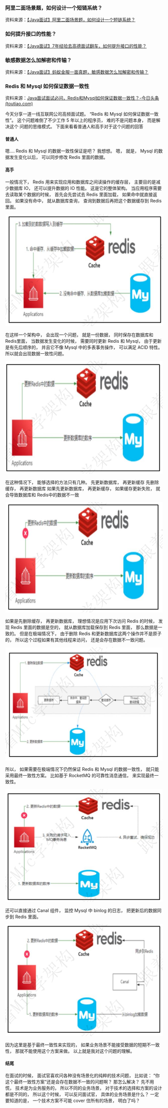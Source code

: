 



### 阿里二面场景题，如何设计一个短链系统？

资料来源：[【Java面试】阿里二面场景题，如何设计一个短链系统？](https://www.toutiao.com/video/7298278850201551360/?from_scene=all&log_from=8ccb0cd19aa35_1703576684318)



### 如何提升接口的性能？
资料来源：[【Java面试】7年经验去高德面试翻车，如何提升接口的性能？](https://www.toutiao.com/video/7252966928783049277/?from_scene=all&log_from=f0e19dd507499_1703578331375)



### 敏感数据怎么加解密和传输？
资料来源：[【Java面试】蚂蚁金服一面真题，敏感数据怎么加解密和传输？](https://www.toutiao.com/video/7252617120113132066/?from_scene=all&log_from=0b79ba1ea15d2_1703578398079)

### Redis 和 Mysql 如何保证数据一致性

资料来源：[Java面试面试必问，Redis和Mysql如何保证数据一致性？-今日头条 (toutiao.com)](https://www.toutiao.com/video/7207336786626871866/)

今天分享一道一线互联网公司高频面试题。
“Redis 和 Mysql 如何保证数据一致性”。
这个问题难倒了不少工作 5 年以上的程序员， 难的不是问题本身， 而是解决这个
问题的思维模式。
下面来看看普通人和高手对于这个问题的回答  

#### 普通人

嗯....
Redis 和 Mysql 的数据一致性保证是吧？ 我想想。
嗯， 就是， Mysql 的数据发生变化以后， 可以同步修改 Redis 里面的数据。  

#### 高手

一般情况下， Redis 用来实现应用和数据库之间读操作的缓存层， 主要目的是减少数据库 IO， 还可以提升数据的 IO 性能。
这是它的整体架构。
当应用程序需要去读取某个数据的时候， 首先会先尝试去 Redis 里面加载， 如果命中就直接返回。 如果没有命中， 就从数据库查询， 查询到数据后再把这个数据缓存到 Redis 里面。  

![image-20231225162031471](img/image-20231225162031471.png)

在这样一个架构中， 会出现一个问题， 就是一份数据， 同时保存在数据库和 Redis里面， 当数据发生变化的时候， 需要同时更新 Redis 和 Mysql， 由于更新是有先后顺序的， 并且它不像 Mysql 中的多表事务操作， 可以满足 ACID 特性。 所以就会出现数据一致性问题。  

![image-20231225162119436](img/image-20231225162119436.png)

在这种情况下， 能够选择的方法只有几种。
先更新数据库， 再更新缓存
先删除缓存， 再更新数据库
如果先更新数据库， 再更新缓存， 如果缓存更新失败， 就会导致数据库和 Redis中的数据不一致  

![image-20231225162153221](img/image-20231225162153221.png)

如果是先删除缓存， 再更新数据库， 理想情况是应用下次访问 Redis 的时候， 发现 Redis 里面的数据是空的， 就从数据库加载保存到 Redis 里面， 那么数据是一致的。 但是在极端情况下， 由于删除 Redis 和更新数据库这两个操作并不是原子的， 所以这个过程如果有其他线程来访问， 还是会存在数据不一致问题。  

![image-20231225162600538](img/image-20231225162600538.png)

所以， 如果需要在极端情况下仍然保证 Redis 和 Mysql 的数据一致性， 就只能采用最终一致性方案。
比如基于 RocketMQ 的可靠性消息通信， 来实现最终一致性。  

![image-20231225162632547](img/image-20231225162632547.png)

还可以直接通过 Canal 组件， 监控 Mysql 中 binlog 的日志， 把更新后的数据同步到 Redis 里面。  

![image-20231225162700853](img/image-20231225162700853.png)

因为这里是基于最终一致性来实现的， 如果业务场景不能接受数据的短期不一致性， 那就不能使用这个方案来做。
以上就是我对这个问题的理解。

#### 结尾

在面试的时候， 面试官喜欢问各种没有场景化的纯粹的技术问题， 比如说： “你这个最终一致性方案”还是会存在数据不一致的问题啊？ 那怎么解决？
先不用慌， 技术是为业务服务的， 所以不同的业务场景， 对于技术的选择和方案的设计都是不同的， 所以这个时候， 可以反问面试官， 具体的业务场景是什么？
一定要知道的是， 一个技术方案不可能 cover 住所有的场景， 明白了吗？ 